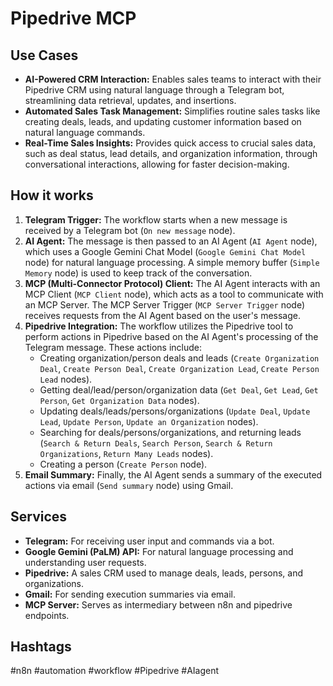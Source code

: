 # Pipedrive MCP

## Use Cases

- **AI-Powered CRM Interaction:** Enables sales teams to interact with their Pipedrive CRM using natural language through a Telegram bot, streamlining data retrieval, updates, and insertions.
- **Automated Sales Task Management:** Simplifies routine sales tasks like creating deals, leads, and updating customer information based on natural language commands.
- **Real-Time Sales Insights:** Provides quick access to crucial sales data, such as deal status, lead details, and organization information, through conversational interactions, allowing for faster decision-making.

## How it works

1.  **Telegram Trigger:** The workflow starts when a new message is received by a Telegram bot (`On new message` node).
2.  **AI Agent:** The message is then passed to an AI Agent (`AI Agent` node), which uses a Google Gemini Chat Model (`Google Gemini Chat Model` node) for natural language processing. A simple memory buffer (`Simple Memory` node) is used to keep track of the conversation.
3.  **MCP (Multi-Connector Protocol) Client:** The AI Agent interacts with an MCP Client (`MCP Client` node), which acts as a tool to communicate with an MCP Server. The MCP Server Trigger (`MCP Server Trigger` node) receives requests from the AI Agent based on the user's message.
4.  **Pipedrive Integration:** The workflow utilizes the Pipedrive tool to perform actions in Pipedrive based on the AI Agent's processing of the Telegram message. These actions include:
    *   Creating organization/person deals and leads (`Create Organization Deal`, `Create Person Deal`, `Create Organization Lead`, `Create Person Lead` nodes).
    *   Getting deal/lead/person/organization data (`Get Deal`, `Get Lead`, `Get Person`, `Get Organization Data` nodes).
    *   Updating deals/leads/persons/organizations (`Update Deal`, `Update Lead`, `Update Person`, `Update an Organization` nodes).
    *   Searching for deals/persons/organizations, and returning leads (`Search & Return Deals`, `Search Person`, `Search & Return Organizations`, `Return Many Leads` nodes).
    *   Creating a person (`Create Person` node).
5.  **Email Summary:** Finally, the AI Agent sends a summary of the executed actions via email (`Send summary` node) using Gmail.

## Services

-   **Telegram:** For receiving user input and commands via a bot.
-   **Google Gemini (PaLM) API:** For natural language processing and understanding user requests.
-   **Pipedrive:** A sales CRM used to manage deals, leads, persons, and organizations.
-   **Gmail:** For sending execution summaries via email.
-   **MCP Server:** Serves as intermediary between n8n and pipedrive endpoints.

## Hashtags

#n8n #automation #workflow #Pipedrive #AIagent
